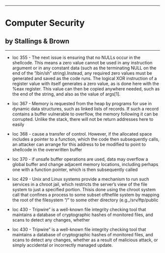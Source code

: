 
---
#  Computer Security
## by Stallings & Brown
---

 - loc 355 - The next issue is ensuring that no NULLs occur in the shellcode. This means a zero value cannot be used in any instruction argument or in any constant data (such as the terminating NULL on the end of the ”/bin/sh” string).Instead, any required zero values must be generated and saved as the code runs. The logical XOR instruction of a register value with itself generates a zero value, as is done here with the %eax register. This value can then be copied anywhere needed, such as the end of the string, and also as the value of args[1].

 - loc 367 - Memory is requested from the heap by programs for use in dynamic data structures, such as linked lists of records. If such a record contains a buffer vulnerable to overflow, the memory following it can be corrupted. Unlike the stack, there will not be return addresses here to easily

 - loc 368 - cause a transfer of control. However, if the allocated space includes a pointer to a function, which the code then subsequently calls, an attacker can arrange for this address to be modified to point to shellcode in the overwritten buffer

 - loc 370 - if unsafe buffer operations are used, data may overflow a global buffer and change adjacent memory locations, including perhaps one with a function pointer, which is then subsequently called

 - loc 429 - Unix and Linux systems provide a mechanism to run such services in a chroot jail, which restricts the server’s view of the file system to just a specified portion. Thisis done using the chroot system call that confines a process to some subset ofthefile system by mapping the root of the filesystem “/” to some other directory (e.g.,/srv/ftp/public

 - loc 430 - Tripwire” is a well-known file integrity checking tool that maintains a database of cryptographic hashes of monitored files, and scans to detect any changes, whether

 - loc 430 - Tripwire” is a well-known file integrity checking tool that maintains a database of cryptographic hashes of monitored files, and scans to detect any changes, whether as a result of malicious attack, or simply accidental or incorrectly managed update.

